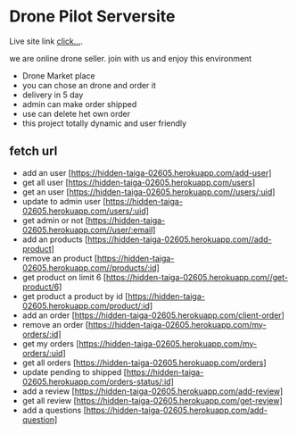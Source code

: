 # Drone Pilot Serversite

 Live site link [click...](https://hidden-taiga-02605.herokuapp.com/).

 we are online drone seller. join with us and enjoy this environment

- Drone Market place
- you can chose an drone and order it
- delivery in 5 day
- admin can make order shipped
- use can delete het own order
- this project totally dynamic and user friendly

## fetch url
- add an user [https://hidden-taiga-02605.herokuapp.com/add-user]
- get all user [https://hidden-taiga-02605.herokuapp.com/users]
- get an user [https://hidden-taiga-02605.herokuapp.com//users/:uid]
- update to admin user [https://hidden-taiga-02605.herokuapp.com/users/:uid]
- get admin or not [https://hidden-taiga-02605.herokuapp.com//user/:email]
- add an products [https://hidden-taiga-02605.herokuapp.com//add-product]
- remove an product [https://hidden-taiga-02605.herokuapp.com//products/:id]
- get product on limit 6 [https://hidden-taiga-02605.herokuapp.com//get-product/6]
- get product a product by id [https://hidden-taiga-02605.herokuapp.com/product/:id]
- add an order [https://hidden-taiga-02605.herokuapp.com/client-order]
- remove an order [https://hidden-taiga-02605.herokuapp.com/my-orders/:id]
- get my orders [https://hidden-taiga-02605.herokuapp.com/my-orders/:uid]
- get all orders [https://hidden-taiga-02605.herokuapp.com/orders]
- update pending to shipped [https://hidden-taiga-02605.herokuapp.com/orders-status/:id]
- add a review [https://hidden-taiga-02605.herokuapp.com/add-review]
- get all review [https://hidden-taiga-02605.herokuapp.com/get-review]
- add a questions [https://hidden-taiga-02605.herokuapp.com/add-question]



